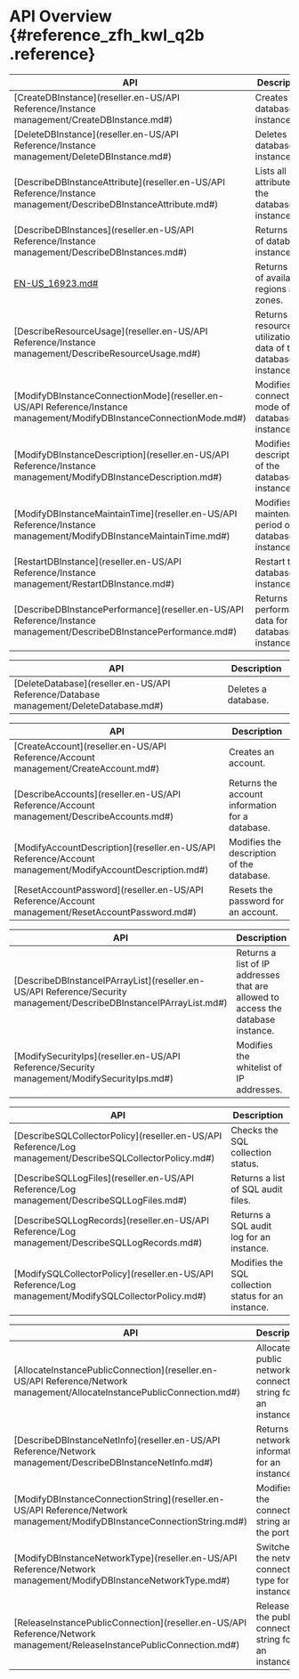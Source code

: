 # API Overview {#reference_zfh_kwl_q2b .reference}

|API|Description|
|---|-----------|
|[CreateDBInstance](reseller.en-US/API Reference/Instance management/CreateDBInstance.md#)|Creates a database instance.|
|[DeleteDBInstance](reseller.en-US/API Reference/Instance management/DeleteDBInstance.md#)|Deletes a database instance.|
|[DescribeDBInstanceAttribute](reseller.en-US/API Reference/Instance management/DescribeDBInstanceAttribute.md#)|Lists all attributes of the database instance.|
|[DescribeDBInstances](reseller.en-US/API Reference/Instance management/DescribeDBInstances.md#)|Returns a list of database instances.|
|[EN-US\_16923.md\#](EN-US_16923.md#)|Returns a list of available regions and zones.|
|[DescribeResourceUsage](reseller.en-US/API Reference/Instance management/DescribeResourceUsage.md#)|Returns the resource utilization data of the database instance.|
|[ModifyDBInstanceConnectionMode](reseller.en-US/API Reference/Instance management/ModifyDBInstanceConnectionMode.md#)|Modifies the connection mode of the database instance.|
|[ModifyDBInstanceDescription](reseller.en-US/API Reference/Instance management/ModifyDBInstanceDescription.md#)|Modifies the description of the database instance.|
|[ModifyDBInstanceMaintainTime](reseller.en-US/API Reference/Instance management/ModifyDBInstanceMaintainTime.md#)|Modifies the maintenance period of the database instance.|
|[RestartDBInstance](reseller.en-US/API Reference/Instance management/RestartDBInstance.md#)|Restart the database instance.|
|[DescribeDBInstancePerformance](reseller.en-US/API Reference/Instance management/DescribeDBInstancePerformance.md#)|Returns performance data for the database instance.|

|API|Description|
|---|-----------|
|[DeleteDatabase](reseller.en-US/API Reference/Database management/DeleteDatabase.md#)|Deletes a database.|

|API|Description|
|---|-----------|
|[CreateAccount](reseller.en-US/API Reference/Account management/CreateAccount.md#)|Creates an account.|
|[DescribeAccounts](reseller.en-US/API Reference/Account management/DescribeAccounts.md#)|Returns the account information for a database.|
|[ModifyAccountDescription](reseller.en-US/API Reference/Account management/ModifyAccountDescription.md#)|Modifies the description of the database.|
|[ResetAccountPassword](reseller.en-US/API Reference/Account management/ResetAccountPassword.md#)|Resets the password for an account.|

|API|Description|
|---|-----------|
|[DescribeDBInstanceIPArrayList](reseller.en-US/API Reference/Security management/DescribeDBInstanceIPArrayList.md#)|Returns a list of IP addresses that are allowed to access the database instance.|
|[ModifySecurityIps](reseller.en-US/API Reference/Security management/ModifySecurityIps.md#)|Modifies the whitelist of IP addresses.|

|API|Description|
|---|-----------|
|[DescribeSQLCollectorPolicy](reseller.en-US/API Reference/Log management/DescribeSQLCollectorPolicy.md#)|Checks the SQL collection status.|
|[DescribeSQLLogFiles](reseller.en-US/API Reference/Log management/DescribeSQLLogFiles.md#)|Returns a list of SQL audit files.|
|[DescribeSQLLogRecords](reseller.en-US/API Reference/Log management/DescribeSQLLogRecords.md#)|Returns a SQL audit log for an instance.|
|[ModifySQLCollectorPolicy](reseller.en-US/API Reference/Log management/ModifySQLCollectorPolicy.md#)|Modifies the SQL collection status for an instance.|

|API|Description|
|---|-----------|
|[AllocateInstancePublicConnection](reseller.en-US/API Reference/Network management/AllocateInstancePublicConnection.md#)|Allocates a public network connection string for an instance.|
|[DescribeDBInstanceNetInfo](reseller.en-US/API Reference/Network management/DescribeDBInstanceNetInfo.md#)|Returns the network information for an instance.|
|[ModifyDBInstanceConnectionString](reseller.en-US/API Reference/Network management/ModifyDBInstanceConnectionString.md#)|Modifies the connection string and the port.|
|[ModifyDBInstanceNetworkType](reseller.en-US/API Reference/Network management/ModifyDBInstanceNetworkType.md#)|Switches the network connection type for an instance.|
|[ReleaseInstancePublicConnection](reseller.en-US/API Reference/Network management/ReleaseInstancePublicConnection.md#)|Releases the public connection string for an instance.|

